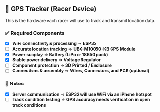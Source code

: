 ## 📡 GPS Tracker (Racer Device)
This is the hardware each racer will use to track and transmit location data.

### ✅ Required Components
- [x] **WiFi connectivity & processing** => **ESP32**
- [ ] **Accurate location tracking** => **UBX-M10050-KB GPS Module**
- [x] **Power supplay** => **Battery (LiPo or 18650 pack)**
- [x] **Stable power delivery** => **Voltage Regulator**
- [ ] **Component protection** => **3D Printed / Enclosure**
- [ ] **Connections & assembly** => **Wires, Connectors, and PCB (optional)**

### 📌 Notes
- [x] **Server communication** => **ESP32 will use WiFi via an iPhone hotspot**
- [ ] **Track condition testing** => **GPS accuracy needs verification in open track conditions**